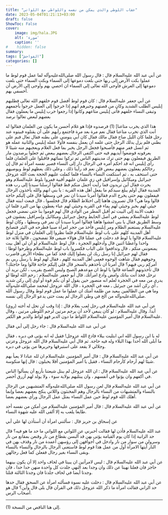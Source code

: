 ```yaml
---
title: "عقاب اللوطي والذي يمكن من نفسه واللواطي مع اللواتي"
date: 2023-05-04T01:21:13+03:00
draft: false
ShowToc: False
cover:
    image: img/hala.JPG
    alt: 'صورة'
    caption: ''
#    hidden: false
summary: 
tags: ["الفواحش"]
categories: []
---
```

عن أبي عبد الله عليه‌السلام قال : قال رسول الله صلى‌الله‌عليه‌وآله
لما عمل قوم لوط ما عملوا بكت الأرض إلى ربها حتى بلغت دموعها إلى
السماء وبكت السماء حتى بلغت دموعها إلى العرش فأوحى الله تعالى إلى
السماء ان احصي بهم وأوحى إلى الأرض أن أخسفي بهم.

عن أبي جعفر عليه‌السلام قال : كان قوم لوط أفضل قوم خلقهم الله تعالى
فطلبهم إبليس الطلب الشديد وكان من قصتهم وخبرهم انهم إذا خرجوا
إلى العمل خرجوا بأجمعهم وتبقى النساء خلفهم فأتى إبليس متاعهم
وكانوا إذا رجعوا خرب إبليس ما يعملون فقال بعضهم لبعض تعالوا نرصد
 
هذا الذي يخرب متاعنا] (1) فرصدوه فإذا هو غلام أحسن ما يكون من
الغلمان فقالوا له أنت الذي تخرب متاعنا فقال نعم مرة بعد مرة فاجتمع
رأيهم على أن يقتلوه فبيتوه عند رجل فلما كان الليل صاح فقال مالك
فقال كان أبي ينومني على بطنه فقال تعال فنم على بطني فلم يزل يدلك
الرجل حتى علمه ان يعمل بنفسه فأولا عمله إبليس والثانية عمله هو ثم
انسل ففر منهم فأصبحوا فجعل الرجل يخبر بما فعل الغلام ويعجبهم منه
شيئا لا يعرفونه فوضعوا أيديهم فيه حتى اكتفى الرجال بعضهم ببعض ثم
جعلوا يرصدون مار الطريق فيفعلون بهم حتى ترك مدينتهم الناس ثم
تركوا نسائهم فاقبلوا على الغلمان فلما رأى إبليس انه قد احكم أمره
في الرجال دار إلى النساء فصير نفسه امرأة ثم قال إن رجالكم يفعلون
بعضهم ببعض قلن نعم قد رأينا ذلك ، وعلى ذلك يعظهم لوط ويوصيهم
حتى استخف به ، ثم استكفت النساء بالنساء فلما كملت عليهم الحجة بعث الله
عزوجل جبرائيل وميكائيل وإسرافيل في زي غلمان عليهم أقبية فمروا
بلوط عليه‌السلام وهو يحرث فقال أين تريدون فما رأيت أجمل منكم قط فقالوا
أرسلنا سيدنا إلى رب هذه المدينة فقال أولم يبلغ سيدكم ما يفعل أهل
هذه القرية : يا بني انهم والله يأخذون الرجال فيفعلون بهم حتى يخرج
الدم فقالوا أمرنا سيدنا ان نمر في وسطها قال فلي إليكم حاجة قالوا وما
هي؟ قال تصبرون هاهنا إلى اختلاط الظلام قال فجلسوا ، قال فبعث
ابنته فقال جيئي لهم بخبز وجيئي لهم بماء في القربة وجيئي لهم عباء
يغطون بها من البرد فلما ان ذهبت الابنة إلى البيت ثم أقبل المطر من
الوادي قال لهم قوموا بنا حتى نمضي فجعل لوط عليه‌السلام يمشي في أصل
الحايط وجعل جبرائيل وميكائيل وإسرافيل يمشون في وسط الطريق فقال
يا بني امشوا هاهنا فقالوا أمرنا سيدنا أن نمر في وسطها ، وكان لوط عليه‌السلام
يستغنم الظلام ومر إبليس فأخذ من حجر امرأة صبيا فطرحه في البئر
فتصايح أهل المدينة كلهم على باب لوط عليه‌السلام فلما نظروا إلى الغلمان في
منزل لوط عليه‌السلام قالوا يا لوط قد دخلت في عملنا قال هؤلاء ضيفي فلا
تفضحون ، قالوا ثلاثة خذ واحدا وأعطنا اثنين قال وأدخلهم الحجرة ،
قال لوط عليه‌السلام لو أن لي أهل بيت يمنعونني منكم ، قال وتدافعوا على
الباب فكسروا باب لوط عليه‌السلام وطرحوا لوطا : فقال لهم جبرائيل إنا رسل
ربك لن يصلوا إليك فخذ كفا من بطحاء الأرض فاضرب وجوههم فقال
شاهت الوجوه فعمى أهل المدينة كلهم ، فقال لهم لوط يا رسل ربي بم
أمركم ربي فيهم؟ قال أمرنا ان نأخذهم بالسحر قال فلي إليكم حاجة
قالوا وما حاجتك؟ قال تأخذونهم الساعة قالوا يا لوط ان موعدهم الصبح
وليس الصبح بقريب ، لكن نريد أن ترحل فخذ أنت بناتك وامض وادع
امرأتك.
قال أبو جعفر عليه‌السلام : رحم الله لوطا لو يدري من معه في الحجرة
لعلم انه منصور حين يقول لو أن بكم قوة أو آوي إلى ركن شديد
 ـ أي ركن أشد من جبرئيل ـ معه في الحجرة ، قال الله عزوجل لمحمد صلى‌الله‌عليه‌وآله
وما هي من الظالمين ببعيد من ظلمة أمتك ان عملوا ما عمل قوم لوط
وقال رسول الله صلى‌الله‌عليه‌وآله من ألح في وطي الرجال لم يمت حتى يدعو الرجال
إلى نفسه.

(روي) عن أبي عبد الله عليه‌السلام في رجل لعب بغلام قال : إذا وقب
لن تحل له أخته أبدا. وقال عليه‌السلام : لو كان ينبغي لأحد أن يرجم مرتين
لرجم اللوطي مرتين ، وقال عليه‌السلام قال أمير المؤمنين عليه‌السلام اللواط ما دون
الدبر فهو لواط والدبر هو الكفر.

عن أبي عبد الله عليه‌السلام قال : جاء رجل إلى أبي فقال
 
له يا ابن رسول الله اني ابتليت ببلاء فادع الله عزوجل! فقيل له انه
يؤتى في دبره ، فقال ما أبلى الله أحدا بهذا البلاء وله فيه حاجة. ثم
قال أبي عليه‌السلام قال الله عزوجل وعزتي وجلالي لا يقعد على استبرقها
وحريرها من يؤتى في دبره.

عن أبي عبد الله عليه‌السلام قال : قال أمير المؤمنين عليه‌السلام
ان لله عبادا لا يعبأ بهم شيئا لهم أرحام كأرحام النساء ، فقيل يا أمير
المؤمنين أفلا يحبلون : قال إنها منكوسة.

عن أبي عبد الله عليه‌السلام
قال : ان الله عزوجل لم يبتل شيعتنا بأربع أن يسألوا الناس في أكفهم
وان يؤتوا في أنفسهم ، وان يبتليهم بولاية سوء ، ولا يولد لهم أزرق
أخضر.

عن أبي عبد الله عليه‌السلام قال
لعن رسول الله صلى‌الله‌عليه‌وآله المتشبهين من الرجال بالنساء والمتشبهات من النساء
بالرجال وهم المخنثون واللاتي ينكح بعضهم بعضا وإنما أهلك الله قوم
لوط حين عمل النساء بمثل عمل الرجال ورأي بعضهم بعضا.

عن أبي عبد الله عليه‌السلام قال : قال
أمير المؤمنين عليه‌السلام من أمكن من نفسه أحد طايعا يلعب به إلا ألقى الله
عليه شهوة النساء.

عن إسحاق بن حريز قال : سألتني امرأة أن أستأذن لها علي أبي
 
عبد الله عليه‌السلام فأذن لها فقالت أخبرني عن اللواتي مع اللواتي ما حد ما هو
فيه؟ قال حد الزانية إذا كان يوم القيامة يؤتى بهن قد ألبسن بقطاع
من نار وقنعن بمقانع من نار وسرولن من سوار من نار وادخل في
أجوافهن إلى رؤسهن أعمدة من نار وقذف بهن في النار أيتها الامرأة
أول من عمل هذا قوم لوط فاستغنى الرجال بالرجال والنساء بالنساء
وبقى النساء بغير رجال ففعلن كما فعل رجالهن.

عن
أبي عبد الله عليه‌السلام قال : ليس لامرأتين ان يبيتا في لحاف واحد إلا أن
يكون بينهما حاجز فان فعلتا نهيتا عن ذلك وان وجدا بعد النهي جلدت
كل واحدة منهن حدا حدا ، فان وجدتا أيضا في لحاف جلدتا فان وجدتا
الثالثة قتلتا.

عن أبي عبد الله عليه‌السلام قال : دخلت عليه نسوة فسألته
امرأة عن السحق فقال حدها حد الزاني فقالت امرأة ما ذكر الله عزوجل
ذلك في القرآن قال بلى قال وأين؟ قال هو أصحاب الرس.

__________________
(1) إلى هنا الناقص من النسخة.
 
